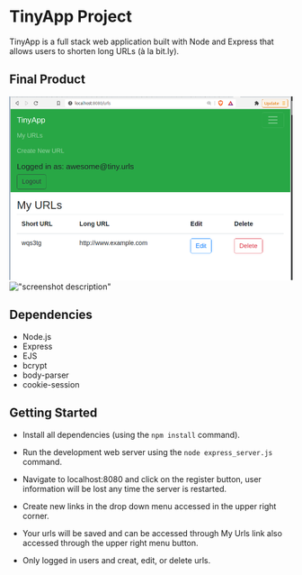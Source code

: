 # TinyApp Project

TinyApp is a full stack web application built with Node and Express that allows users to shorten long URLs (à la bit.ly).

## Final Product

!["TinyApp"](/tinyURL.png?raw=true)
!["screenshot description"](#)

## Dependencies

- Node.js
- Express
- EJS
- bcrypt
- body-parser
- cookie-session

## Getting Started

- Install all dependencies (using the `npm install` command).

- Run the development web server using the `node express_server.js` command.

- Navigate to localhost:8080 and click on the register button, user information will be lost any time the server is restarted.

- Create new links in the drop down menu accessed in the upper right corner.

- Your urls will be saved and can be accessed through My Urls link also accessed through the upper right menu button.

- Only logged in users and creat, edit, or delete urls.